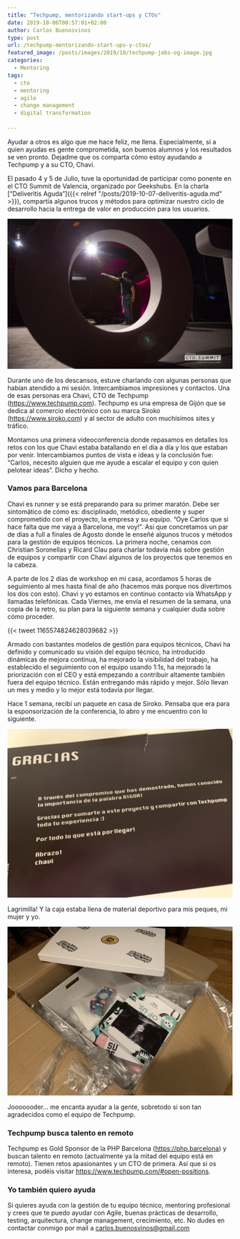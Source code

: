 ```yaml
---
title: "Techpump, mentorizando start-ups y CTOs"
date: 2019-10-06T00:57:01+02:00
author: Carlos Buenosvinos
type: post
url: /techpump-mentorizando-start-ups-y-ctos/
featured_image: /posts/images/2019/10/techpump-jobs-og-image.jpg
categories:
  - Mentoring
tags:
  - cto
  - mentoring
  - agile
  - change management
  - digital transformation

---
```

Ayudar a otros es algo que me hace feliz, me llena. Especialmente, si a quien ayudas es gente comprometida, son buenos alumnos y los resultados se ven pronto. Dejadme que os comparta cómo estoy ayudando a Techpump y a su CTO, Chavi.

<!--more-->

El pasado 4 y 5 de Julio, tuve la oportunidad de participar como ponente en el CTO Summit de Valencia, organizado por Geekshubs. En la charla [“Deliveritis Aguda”]({{< relref "/posts/2019-10-07-deliveritis-aguda.md" >}}), compartía algunos trucos y métodos para optimizar nuestro ciclo de desarrollo hacia la entrega de valor en producción para los usuarios.

![CTO Summit 2019](/posts/images/2019/10/CTO-SUMMIT-2019-103.jpg)

Durante uno de los descansos, estuve charlando con algunas personas que habían atendido a mi sesión. Intercambiamos impresiones y contactos. Una de esas personas era Chavi, CTO de Techpump (https://www.techpump.com). Techpump es una empresa de Gijón que se dedica al comercio electrónico con su marca Siroko (https://www.siroko.com) y al sector de adulto con muchísimos sites y tráfico. 

Montamos una primera videoconferencia donde repasamos en detalles los retos con los que Chavi estaba batallando en el día a día y los que estaban por venir. Intercambiamos puntos de vista e ideas y la conclusión fue: “Carlos, necesito alguien que me ayude a escalar el equipo y con quien pelotear ideas”. Dicho y hecho.

### Vamos para Barcelona

Chavi es runner y se está preparando para su primer maratón. Debe ser sintomático de cómo es: disciplinado, metódico, obediente y super comprometido con el proyecto, la empresa y su equipo. “Oye Carlos que si hace falta que me vaya a Barcelona, me voy!”. Así que concretamos un par de días a full a finales de Agosto donde le enseñé algunos trucos y métodos para la gestión de equipos técnicos. La primera noche, cenamos con Christian Soronellas y Ricard Clau para charlar todavía más sobre gestión de equipos y compartir con Chavi algunos de los proyectos que tenemos en la cabeza.

A parte de los 2 días de workshop en mi casa, acordamos 5 horas de seguimiento al mes hasta final de año (hacemos más porque nos divertimos los dos con esto). Chavi y yo estamos en continuo contacto vía WhatsApp y llamadas telefónicas. Cada Viernes, me envía el resumen de la semana, una copia de la retro, su plan para la siguiente semana y cualquier duda sobre cómo proceder.

{{< tweet 1165574824628039682 >}}

Armado con bastantes modelos de gestión para equipos técnicos, Chavi ha definido y comunicado su visión del equipo técnico, ha introducido dinámicas de mejora continua, ha mejorado la visibilidad del trabajo, ha establecido el seguimiento con el equipo usando 1:1s, ha mejorado la priorización con el CEO y está empezando a contribuir altamente también fuera del equipo técnico. Están entregando más rápido y mejor. Sólo llevan un mes y medio y lo mejor está todavía por llegar.

Hace 1 semana, recibí un paquete en casa de Siroko. Pensaba que era para la esponsorización de la conferencia, lo abro y me encuentro con lo siguiente.

![Nota de Agradecimiento](/posts/images/2019/10/IMG_3886.jpg)

Lagrimilla! Y la caja estaba llena de material deportivo para mis peques, mi mujer y yo. 

![Productos Siroko](/posts/images/2019/10/IMG_3884.jpg)

Jooooooder... me encanta ayudar a la gente, sobretodo si son tan agradecidos como el equipo de Techpump.

### Techpump busca talento en remoto

Techpump es Gold Sponsor de la PHP Barcelona (https://php.barcelona) y buscan talento en remoto (actualmente ya la mitad del equipo está en remoto). Tienen retos apasionantes y un CTO de primera. Así que si os interesa, podéis visitar https://www.techpump.com/#open-positions.

### Yo también quiero ayuda

Si quieres ayuda con la gestión de tu equipo técnico, mentoring profesional y crees que te puedo ayudar con Agile, buenas prácticas de desarrollo, testing, arquitectura, change management, crecimiento, etc. No dudes en contactar conmigo por mail a [carlos.buenosvinos@gmail.com](mailto:carlos.buenosvinos@gmail.com)

